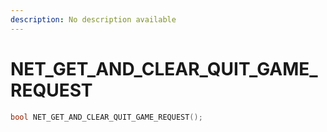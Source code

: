 ```yaml
---
description: No description available 
---
```


# NET_GET_AND_CLEAR_QUIT_GAME_REQUEST

```cpp
bool NET_GET_AND_CLEAR_QUIT_GAME_REQUEST();
```